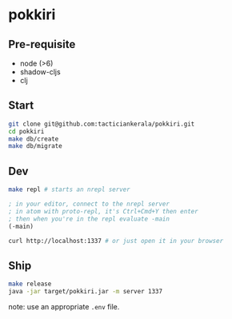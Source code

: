 # pokkiri

## Pre-requisite
- node (>6)
- shadow-cljs
- clj

## Start

```bash
git clone git@github.com:tacticiankerala/pokkiri.git
cd pokkiri
make db/create
make db/migrate
```

## Dev

```bash
make repl # starts an nrepl server
```

```clojure
; in your editor, connect to the nrepl server
; in atom with proto-repl, it's Ctrl+Cmd+Y then enter
; then when you're in the repl evaluate -main
(-main)
```

```bash
curl http://localhost:1337 # or just open it in your browser
```

## Ship

```bash
make release
java -jar target/pokkiri.jar -m server 1337
```
note: use an appropriate `.env` file.
